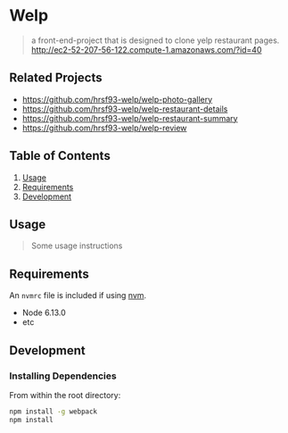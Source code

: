 # Welp

> a front-end-project that is designed to clone yelp restaurant pages.
> http://ec2-52-207-56-122.compute-1.amazonaws.com/?id=40


## Related Projects

  - https://github.com/hrsf93-welp/welp-photo-gallery
  - https://github.com/hrsf93-welp/welp-restaurant-details
  - https://github.com/hrsf93-welp/welp-restaurant-summary
  - https://github.com/hrsf93-welp/welp-review

## Table of Contents

1. [Usage](#Usage)
1. [Requirements](#requirements)
1. [Development](#development)

## Usage

> Some usage instructions

## Requirements

An `nvmrc` file is included if using [nvm](https://github.com/creationix/nvm).

- Node 6.13.0
- etc

## Development

### Installing Dependencies

From within the root directory:

```sh
npm install -g webpack
npm install
```

